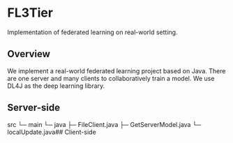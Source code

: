 # FL3Tier

Implementation of federated learning on real-world setting.

## Overview
We implement a real-world federated learning project based on Java. There are one server and many clients to 
collaboratively train a model. We use DL4J as the deep learning library.

## Server-side
src
└─ main
       └─ java
              ├─ FileClient.java
              ├─ GetServerModel.java
              └─ localUpdate.java## Client-side

